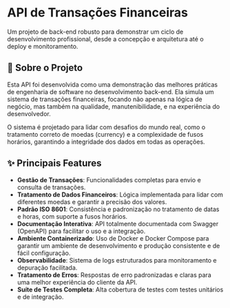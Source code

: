 # API de Transações Financeiras

Um projeto de back-end robusto para demonstrar um ciclo de
desenvolvimento profissional, desde a concepção e arquitetura até o
deploy e monitoramento.

## 📖 Sobre o Projeto

Esta API foi desenvolvida como uma demonstração das melhores
práticas de engenharia de software no desenvolvimento back-end. Ela
simula um sistema de transações financeiras, focando não apenas na
lógica de negócio, mas também na qualidade, manutenibilidade, e na
experiência do desenvolvedor.

O sistema é projetado para lidar com desafios do mundo real, como o
tratamento correto de moedas (currency) e a complexidade de
fusos horários, garantindo a integridade dos dados em todas as
operações.

## ✨ Principais Features

-   **Gestão de Transações**: Funcionalidades completas para envio
    e consulta de transações.
-   **Tratamento de Dados Financeiros**: Lógica implementada para lidar
    com diferentes moedas e garantir a precisão dos valores.
-   **Padrão ISO 8601**: Consistência e padronização no tratamento de
    datas e horas, com suporte a fusos horários.
-   **Documentação Interativa**: API totalmente documentada com Swagger
    (OpenAPI) para facilitar o uso e a integração.
-   **Ambiente Containerizado**: Uso de Docker e Docker Compose para
    garantir um ambiente de desenvolvimento e produção consistente e de
    fácil configuração.
-   **Observabilidade**: Sistema de logs estruturados para monitoramento
    e depuração facilitada.
-   **Tratamento de Erros**: Respostas de erro padronizadas e claras
    para uma melhor experiência do cliente da API.
-   **Suíte de Testes Completa**: Alta cobertura de testes com testes
    unitários e de integração.
